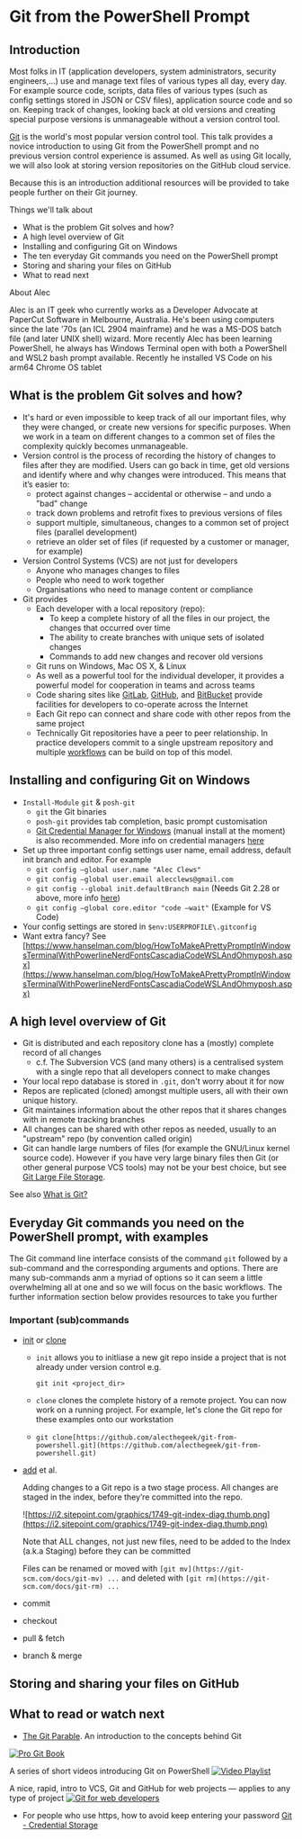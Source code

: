 # Git from the PowerShell Prompt

## Introduction

Most folks in IT (application developers, system administrators, security engineers,...) use and manage text files of various types all day, every day.
For example source code, scripts,  data files of various types (such as config settings stored in JSON or CSV files), application source code and so on.
Keeping track of changes, looking back at old versions and creating special purpose versions is unmanageable without a version control tool.

[Git](https://git-scm.com/) is the world's most popular version control tool. This talk provides a novice introduction to using Git from the PowerShell prompt and no previous version control experience is assumed. As well as using Git locally, we will also look at storing version repositories on the GitHub cloud service.

Because this is an introduction additional resources will be provided to take people further on their Git journey.

Things we'll talk about

- What is the problem Git solves and how?
- A high level overview of Git
- Installing and configuring Git on Windows
- The ten everyday Git commands you need on the PowerShell prompt
- Storing and sharing your files on GitHub
- What to read next

About Alec

Alec is an IT geek who currently works as a Developer Advocate at PaperCut Software in Melbourne, Australia. He's been using computers since the late '70s (an ICL 2904 mainframe) and he was a MS-DOS batch file (and later UNIX shell) wizard. More recently Alec has been learning PowerShell, he always has Windows Terminal open with both a PowerShell and WSL2 bash prompt available. Recently he installed VS Code on his arm64 Chrome OS tablet

## What is the problem Git solves and how?

- It's hard or even impossible to keep track of all our important files, why they were changed, or create new versions for specific purposes. When we work in a team on different changes to a common set of files the complexity quickly becomes unmanageable.
- Version control is the process of recording the history of changes to files after they are modified. Users can go back in time, get old versions and identify where and why changes were introduced. This means that it’s easier to:
    - protect against changes – accidental or otherwise – and undo a "bad" change
    - track down problems and retrofit fixes to previous versions of files
    - support multiple, simultaneous, changes to a common set of project files (parallel development)
    - retrieve an older set of files (if requested by a customer or manager, for example)
- Version Control Systems (VCS) are not just for developers
    - Anyone who manages changes to files
    - People who need to work together
    - Organisations who need to manage content or compliance
- Git provides
    - Each developer with a local repository (repo):
        - To keep a complete history of all the files in our project, the changes that occurred over time
        - The ability to create branches with unique sets of isolated changes
        - Commands to add new changes and recover old versions
    - Git runs on Windows, Mac OS X, & Linux
    - As well as a powerful tool for the individual developer, it provides a powerful model for cooperation in teams and across teams
    - Code sharing sites like [GitLab](https://gitlab.com/), [GitHub](https://github.com/), and [BitBucket](https://bitbucket.org/) provide facilities for developers to co-operate across the Internet
    - Each Git repo can connect and share code with other repos from the same project
    - Technically Git repositories have a peer to peer relationship.
        In practice developers commit to a single upstream repository and
        multiple [workflows](https://git-scm.com/book/en/v2/Distributed-Git-Distributed-Workflows) can be build on top of this model.

## Installing and configuring Git on Windows

- `Install-Module` `git` & `posh-git`
    - `git` the Git binaries
    - `posh-git` provides tab completion, basic prompt customisation
    - [Git Credential Manager for Windows](https://microsoft.github.io/Git-Credential-Manager-for-Windows/) (manual install at the moment) is also recommended. More info on credential managers [here](https://git-scm.com/book/en/v2/Git-Tools-Credential-Storage)
- Set up three important config settings user name, email address, default init branch and editor. For example
    - `git config —global user.name "Alec Clews"`
    - `git config —global user.email alecclews@gmail.com`
    - `git config --global init.defaultBranch main` (Needs Git 2.28 or above, more info [here](https://blog.papercut.com/renaming-the-git-master-branch/))
    - `git config —global core.editor "code —wait"` (Example for VS Code)
- Your config settings are stored in `$env:USERPROFILE\.gitconfig`
- Want extra fancy? See [https://www.hanselman.com/blog/HowToMakeAPrettyPromptInWindowsTerminalWithPowerlineNerdFontsCascadiaCodeWSLAndOhmyposh.aspx](https://www.hanselman.com/blog/HowToMakeAPrettyPromptInWindowsTerminalWithPowerlineNerdFontsCascadiaCodeWSLAndOhmyposh.aspx)


## A high level overview of Git

- Git is distributed and each repository clone has a (mostly) complete record of all changes
    - c.f. The Subversion VCS (and many others) is a centralised system with a single repo that all developers connect to make changes
- Your local repo database is stored in `.git`, don't worry about it for now
- Repos are replicated (cloned) amongst multiple users, all with their own unique history.
- Git maintaines information about the other repos that it shares changes with in remote tracking branches
- All changes can be shared with other repos as needed, usually to an "upstream"  repo (by convention called origin)
- Git can handle large numbers of files (for example the GNU/Linux kernel source code). However if you have very large binary files then Git (or other general purpose VCS tools) may not be your best choice, but see [Git Large File Storage](https://git-lfs.github.com/).

See also [What is Git?](https://git-scm.com/book/en/v2/Getting-Started-What-is-Git%3F)

## Everyday Git commands you need on the PowerShell prompt, with examples

The Git command line interface consists of the command `git` followed by a sub-command and the corresponding arguments and options.
There are many sub-commands anm a myriad of options so it can seem a little overwhelming all at one and so we will focus on the basic workflows.
The further information section below provides resources to take you further

### Important (sub)commands

- [init](https://git-scm.com/docs/git-init) or [clone](https://git-scm.com/docs/git-clone)
    - `init` allows you to initliase a new git repo inside a project that is not already under version control e.g.

        `git init <project_dir>`

    - `clone`  clones the complete history of a remote project. You can now work on a running project. For example, let's clone the Git repo for these examples onto our workstation
    - `git clone[https://github.com/alecthegeek/git-from-powershell.git](https://github.com/alecthegeek/git-from-powershell.git)`
- [add](https://git-scm.com/docs/git-add) et al.

    Adding changes to a Git repo is a two stage process. All changes are staged in the index, before they’re committed into the repo.

    ![https://i2.sitepoint.com/graphics/1749-git-index-diag.thumb.png](https://i2.sitepoint.com/graphics/1749-git-index-diag.thumb.png)

    Note that ALL changes, not just new files, need to be added to the Index (a.k.a Staging) before they can be committed

    Files can be renamed or moved with `[git mv](https://git-scm.com/docs/git-mv) ...` and deleted with `[git rm](https://git-scm.com/docs/git-rm) ...`

- commit
- checkout
- pull & fetch
- branch & merge

## Storing and sharing your files on GitHub

## What to read or watch next

* [The Git Parable](https://tom.preston-werner.com/2009/05/19/the-git-parable.html). An introduction to the concepts behind Git


[![Pro Git Book](https://git-scm.com/images/progit2.png)](https://git-scm.com/book/)


A series of short videos introducing Git on PowerShell
[![Video Playlist](https://img.youtube.com/vi/WBg9mlpzEYU/0.jpg)](https://www.youtube.com/playlist?list=PLwNoYdA7KMWn0eLRG6lvp2Ir2npoCjRth "A series of short videos introducing Git on PowerShell")


A nice, rapid, intro to VCS, Git and GitHub for web projects — applies to any type of project
[![Git for web developers](https://img.youtube.com/vi/1u2qu-EmIRc/0.jpg)](https://youtu.be/1u2qu-EmIRc?t=463 "Rapid intro to VCS, Git and GitHub for web projects")

* For people who use https, how to avoid keep entering your password [Git - Credential Storage](https://git-scm.com/book/en/v2/Git-Tools-Credential-Storage)
